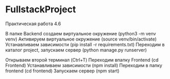 # FullstackProject
Практическая работа 4.6

В папке Backend создаем виртуальное окружение (python3 -m venv venv)
Активируем виртуальное окружение (source venv/bin/activate)
Устанавливаем зависимости (pip install -r requirements.txt)
Переходим в каталог project, запускаем сервер (python manage.py runserver)

Открываем второй терминал (Ctrl+T)
Переходим впапку Frontend (cd Frontend)
Устанавливаем зависимости (npm install)
Переходим в папку frontend (cd frontend)
Запускаем сервер (npm start)
